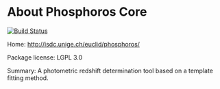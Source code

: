 # About Phosphoros Core 

[![Build Status](https://travis-ci.org/ayllon/conda-phosphoros.svg?branch=develop)](https://travis-ci.org/ayllon/conda-phosphoros)

Home: http://isdc.unige.ch/euclid/phosphoros/ 

Package license: LGPL 3.0

Summary: A photometric redshift determination tool based on a template fitting method. 

